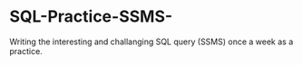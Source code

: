 # SQL-Practice-SSMS-
Writing the interesting and challanging SQL query (SSMS) once a week as a practice.
